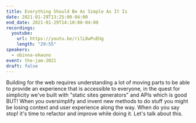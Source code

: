 ```yaml
---
title: Everything Should Be As Simple As It Is
date: 2021-01-29T13:25:00-04:00
end_date: 2021-01-29T14:10:00-04:00
recordings:
  youtube:
    url: https://youtu.be/rilL8wPuEUg
    length: "29:55"
speakers:
  - obinna-ekwuno
event: the-jam-2021
draft: false
---
```


Building for the web requires understanding a lot of moving parts to be able to provide an experience that is accessible to everyone, in the quest for simplicity we've built with "static sites generators" and APIs which is good BUT! When you oversimplify and invent new methods to do stuff you might be losing context and user experience along the way. When do you say stop! it's time to refactor and improve while doing it. Let's talk about this.
